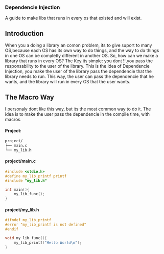 
### Dependencie Injection
A guide to make libs that runs in every os that existed and will exist.

## Introduction
When you a doing a library an comon problem, its to give suport to many OS,because 
each OS has its own way to do things, and the way to do things in one OS can be
completly different in another OS. So, how can we make a library that runs in every OS?
The Key its simple: you dont !!,you pass the responsability to the user of the library.
This is the idea of Dependencie Injection, you make the user of the library pass the
dependencie that the library needs to run. This way, the user can pass the dependencie
that he wants, and the library will run in every OS that the user wants.


## The Macro Way 
I personaly dont like this way, but its the most common way to do it. The idea is to
make the user pass the dependencie in the compile time, with macros.
#### Project:
```txt
project/
├── main.c
└── my_lib.h
```

#### project/main.c
```c
#include <stdio.h>
#define my_lib_printf printf
#include "my_lib.h"

int main(){
    my_lib_func();
}
```
#### project/my_lib.h
```c
#ifndef my_lib_printf 
#error "my_lib_printf is not defined"
#endif

void my_lib_func(){
    my_lib_printf("Hello World\n");
}
```